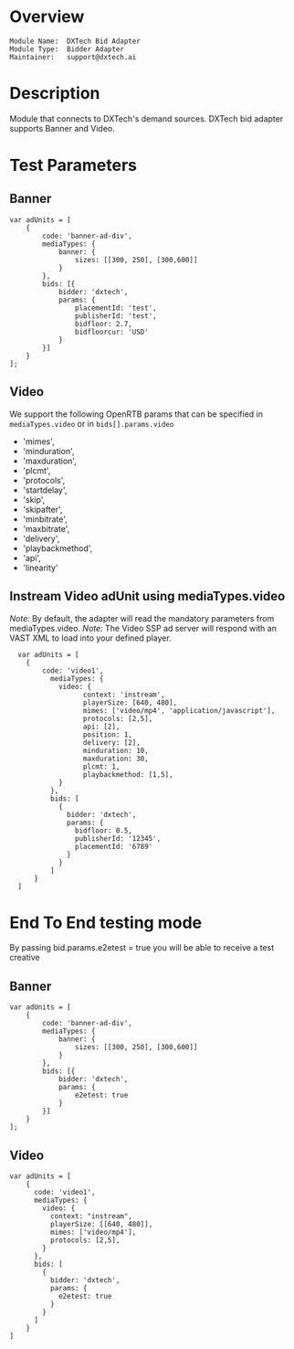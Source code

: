 # Overview

```
Module Name:  DXTech Bid Adapter
Module Type:  Bidder Adapter
Maintainer:   support@dxtech.ai
```

# Description

Module that connects to DXTech's demand sources.
DXTech bid adapter supports Banner and Video.


# Test Parameters

## Banner

```
var adUnits = [
    {
        code: 'banner-ad-div',
        mediaTypes: {
            banner: {
                sizes: [[300, 250], [300,600]]
            }
        },
        bids: [{
            bidder: 'dxtech',
            params: {
                placementId: 'test',
                publisherId: 'test',
                bidfloor: 2.7,
                bidfloorcur: 'USD'
            }
        }]
    }
];
```

## Video

We support the following OpenRTB params that can be specified in `mediaTypes.video` or in `bids[].params.video`
- 'mimes',
- 'minduration',
- 'maxduration',
- 'plcmt',
- 'protocols',
- 'startdelay',
- 'skip',
- 'skipafter',
- 'minbitrate',
- 'maxbitrate',
- 'delivery',
- 'playbackmethod',
- 'api',
- 'linearity'


## Instream Video adUnit using mediaTypes.video
*Note:* By default, the adapter will read the mandatory parameters from mediaTypes.video.
*Note:* The Video SSP ad server will respond with an VAST XML to load into your defined player.
```
  var adUnits = [
    {
        code: 'video1',
          mediaTypes: {
            video: {
                  context: 'instream',
                  playerSize: [640, 480],
                  mimes: ['video/mp4', 'application/javascript'],
                  protocols: [2,5],
                  api: [2],
                  position: 1,
                  delivery: [2],
                  minduration: 10,
                  maxduration: 30,
                  plcmt: 1,
                  playbackmethod: [1,5],
            }
          },
          bids: [
            {
              bidder: 'dxtech',
              params: {
                bidfloor: 0.5,
                publisherId: '12345',
                placementId: '6789'
              }
            }
          ]
      }
  ]
```

# End To End testing mode
By passing bid.params.e2etest = true you will be able to receive a test creative

## Banner
```
var adUnits = [
    {
        code: 'banner-ad-div',
        mediaTypes: {
            banner: {
                sizes: [[300, 250], [300,600]]
            }
        },
        bids: [{
            bidder: 'dxtech',
            params: {
                e2etest: true
            }
        }]
    }
];
```

## Video
```
var adUnits = [
    {
      code: 'video1',
      mediaTypes: {
        video: {
          context: "instream",
          playerSize: [[640, 480]],
          mimes: ['video/mp4'],
          protocols: [2,5],
        }
      },
      bids: [
        {
          bidder: 'dxtech',
          params: {
            e2etest: true
          }
        }
      ]
    }
]
```
